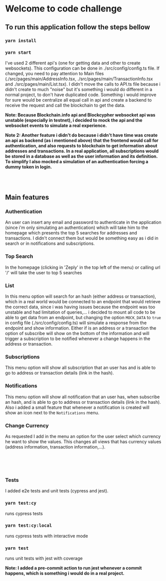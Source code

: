 # Welcome to code challenge

## To run this application follow the steps bellow

### `yarn install`
### `yarn start`

I've used 2 different api's (one for getting data and other to create websockets). This configuration can be done in ./src/config/config.ts file. If changed, you need to pay attention to Main files (./src/pages/main/AddressInfo.tsx, ./src/pages/main/TransactionInfo.tsx and ./src/pages/main/List.tsx). I didn't move the calls to API.ts file because i didn't create to much "noise" but it's something i would do different in a normal project, to don't have duplicated code. Something i would improve for sure would be centralize all equal call in api and create a backend to receive the request and call the blockchain to get the data.

**Note: Because Blockchain.info api and Blockcypher websocket api was unstable (especially in testnet), i decided to mock the api and the websocket events to simulate a real experience.**

**Note 2: Another feature i didn't do because i didn't have time was create an api as backend (as i mentioned above) that the frontend would call for authentication, and also requests to blockchain to get information about addresses and transactions. In a real application, all subscriptions would be stored in a database as well as the user information and its definition. To simplify I also mocked a simulation of an authentication forcing a dummy token in login.**

<br />
<br />

## Main features

### Authentication

An user can insert any email and password to authenticate in the application (since i'm only simulating an authentication) which will take him to the homepage which presents the top 5 searches for addresses and transactions. I didn't connect them but would be something easy as i did in search or in notifications and subscriptions.

### Top Search

In the homepage (clicking in 'Zeply' in the top left of the menu) or calling url '/' will take the user to top 5 searches


### List

In this menu option will search for an hash (either address or transaction), which in a real world would be connected to an endpoint that would retrieve the correct data, since i was having issues because the endpoint was too unstable and had limitation of queries,... i decided to mount all code to be able to get data from an endpoint, but changing the option `MOCK_DATA` to `true` in config file (./src/config/config.ts) will simulate a response from the endpoint and show information.
Either if is an address or a transaction the option of subscribe will show on the bottom of the information and will trigger a subscription to be notified whenever a change happens in the address or transaction.

### Subscriptions

This menu option will show all subscription that an user has and is able to go to address or transaction details (link in the hash).

### Notifications

This menu option will show all notification that an user has, when subscribe an hash, and is able to go to address or transaction details (link in the hash). Also i added a small feature that whenever a notification is created will show an icon next to the `Notifications` menu.

### Change Currency

As requested I add in the menu an option for the user select which currency he want to show the values. This changes all views that has currency values (address information, transaction information,...).

<br />
<br />
<br />

### Tests

I added e2e tests and unit tests (cypress and jest).

### `yarn test:cy` 
runs cypress tests

### `yarn test:cy:local` 
runs cypress tests with interactive mode

### `yarn test` 
runs unit tests with jest with coverage

**Note: I added a pre-commit action to run jest whenever a commit happens, which is something i would do in a real project.**


